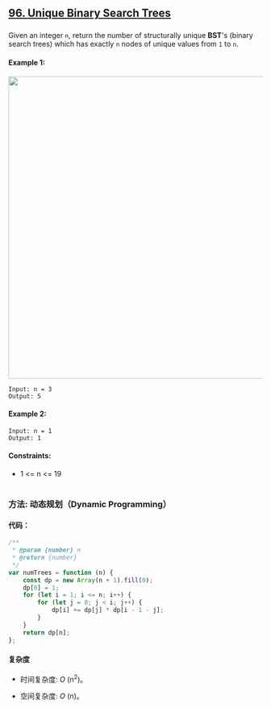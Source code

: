 ## [96. Unique Binary Search Trees](https://leetcode.com/problems/unique-binary-search-trees/)

###

Given an integer `n`, return the number of structurally unique **BST**'s (binary search trees) which has exactly `n` nodes of unique values from `1` to `n`.

#### Example 1:

<img src="https://assets.leetcode.com/uploads/2021/01/18/uniquebstn3.jpg" width="600" />

```
Input: n = 3
Output: 5
```

#### Example 2:

```
Input: n = 1
Output: 1
```

#### Constraints:

-   1 <= n <= 19

#

### 方法: 动态规划（Dynamic Programming）

#### 代码：

```javascript
/**
 * @param {number} n
 * @return {number}
 */
var numTrees = function (n) {
    const dp = new Array(n + 1).fill(0);
    dp[0] = 1;
    for (let i = 1; i <= n; i++) {
        for (let j = 0; j < i; j++) {
            dp[i] += dp[j] * dp[i - 1 - j];
        }
    }
    return dp[n];
};
```

#### 复杂度

-   时间复杂度: _O_ (n<sup>2</sup>)。

-   空间复杂度: _O_ (n)。
